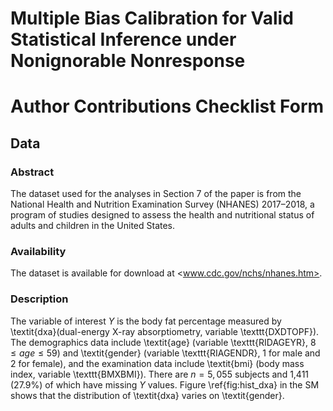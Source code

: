 # Multiple Bias Calibration for Valid Statistical Inference under Nonignorable Nonresponse

# Author Contributions Checklist Form

## Data

### Abstract

The dataset used for the analyses in Section 7 of the paper is from the
National Health and Nutrition Examination Survey (NHANES) 2017–2018,
a program of studies designed to assess the health and nutritional status
of adults and children in the United States.

### Availability 

The dataset is available for download at <www.cdc.gov/nchs/nhanes.htm>.

### Description

The variable of interest $Y$ is the body fat percentage measured by \textit{dxa}(dual-energy X-ray absorptiometry, variable \texttt{DXDTOPF}). The demographics data include \textit{age} (variable \texttt{RIDAGEYR}, $8 \le \mathit{age} \le 59$) and \textit{gender} (variable \texttt{RIAGENDR}, 1 for male and 2 for female), and the examination data include \textit{bmi} (body mass index, variable \texttt{BMXBMI}). There are $n = 5,055$ subjects and 1,411 (27.9\%) of which have missing $Y$ values. Figure \ref{fig:hist_dxa} in the SM shows that the distribution of \textit{dxa} varies on \textit{gender}.

